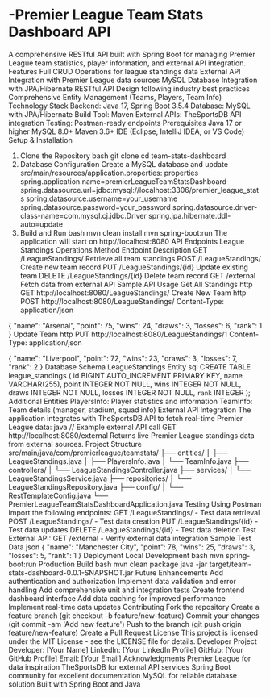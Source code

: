 # -Premier League Team Stats Dashboard API
A comprehensive RESTful API built with Spring Boot for managing Premier League team statistics, player information, and external API integration.
Features
Full CRUD Operations for league standings data
External API Integration with Premier League data sources
MySQL Database Integration with JPA/Hibernate
RESTful API Design following industry best practices
Comprehensive Entity Management (Teams, Players, Team Info)
Technology Stack
Backend: Java 17, Spring Boot 3.5.4
Database: MySQL with JPA/Hibernate
Build Tool: Maven
External APIs: TheSportsDB API integration
Testing: Postman-ready endpoints
Prerequisites
Java 17 or higher
MySQL 8.0+
Maven 3.6+
IDE (Eclipse, IntelliJ IDEA, or VS Code)
Setup & Installation
1. Clone the Repository
bash
git clone <your-repository-url>
cd team-stats-dashboard
2. Database Configuration
Create a MySQL database and update src/main/resources/application.properties:
properties
spring.application.name=premierLeagueTeamStatsDashboard
spring.datasource.url=jdbc:mysql://localhost:3306/premier_league_stats
spring.datasource.username=your_username
spring.datasource.password=your_password
spring.datasource.driver-class-name=com.mysql.cj.jdbc.Driver
spring.jpa.hibernate.ddl-auto=update
3. Build and Run
bash
mvn clean install
mvn spring-boot:run
The application will start on http://localhost:8080
API Endpoints
League Standings Operations
Method	Endpoint	Description
GET	/LeagueStandings/	Retrieve all team standings
POST	/LeagueStandings/	Create new team record
PUT	/LeagueStandings/{id}	Update existing team
DELETE	/LeagueStandings/{id}	Delete team record
GET	/external	Fetch data from external API
Sample API Usage
Get All Standings
http
GET http://localhost:8080/LeagueStandings/
Create New Team
http
POST http://localhost:8080/LeagueStandings/
Content-Type: application/json

{
  "name": "Arsenal",
  "point": 75,
  "wins": 24,
  "draws": 3,
  "losses": 6,
  "rank": 1
}
Update Team
http
PUT http://localhost:8080/LeagueStandings/1
Content-Type: application/json

{
  "name": "Liverpool",
  "point": 72,
  "wins": 23,
  "draws": 3,
  "losses": 7,
  "rank": 2
}
Database Schema
LeagueStandings Entity
sql
CREATE TABLE league_standings (
    id BIGINT AUTO_INCREMENT PRIMARY KEY,
    name VARCHAR(255),
    point INTEGER NOT NULL,
    wins INTEGER NOT NULL,
    draws INTEGER NOT NULL,
    losses INTEGER NOT NULL,
    `rank` INTEGER
);
Additional Entities
PlayersInfo: Player statistics and information
TeamInfo: Team details (manager, stadium, squad info)
External API Integration
The application integrates with TheSportsDB API to fetch real-time Premier League data:
java
// Example external API call
GET http://localhost:8080/external
Returns live Premier League standings data from external sources.
Project Structure
src/main/java/com/premierleague/teamstats/
├── entities/
│   ├── LeagueStandings.java
│   ├── PlayersInfo.java
│   └── TeamInfo.java
├── controllers/
│   └── LeagueStandingsController.java
├── services/
│   └── LeagueStandingsService.java
├── repositories/
│   └── LeagueStandingsRepository.java
├── config/
│   └── RestTemplateConfig.java
└── PremierLeagueTeamStatsDashboardApplication.java
Testing
Using Postman
Import the following endpoints:
GET /LeagueStandings/ - Test data retrieval
POST /LeagueStandings/ - Test data creation
PUT /LeagueStandings/{id} - Test data updates
DELETE /LeagueStandings/{id} - Test data deletion
Test External API:
GET /external - Verify external data integration
Sample Test Data
json
{
  "name": "Manchester City",
  "point": 78,
  "wins": 25,
  "draws": 3,
  "losses": 5,
  "rank": 1
}
Deployment
Local Development
bash
mvn spring-boot:run
Production Build
bash
mvn clean package
java -jar target/team-stats-dashboard-0.0.1-SNAPSHOT.jar
Future Enhancements
Add authentication and authorization
Implement data validation and error handling
Add comprehensive unit and integration tests
Create frontend dashboard interface
Add data caching for improved performance
Implement real-time data updates
Contributing
Fork the repository
Create a feature branch (git checkout -b feature/new-feature)
Commit your changes (git commit -am 'Add new feature')
Push to the branch (git push origin feature/new-feature)
Create a Pull Request
License
This project is licensed under the MIT License - see the LICENSE file for details.
Developer
Project Developer: [Your Name]
LinkedIn: [Your LinkedIn Profile]
GitHub: [Your GitHub Profile]
Email: [Your Email]
Acknowledgments
Premier League for data inspiration
TheSportsDB for external API services
Spring Boot community for excellent documentation
MySQL for reliable database solution
Built with Spring Boot and Java
